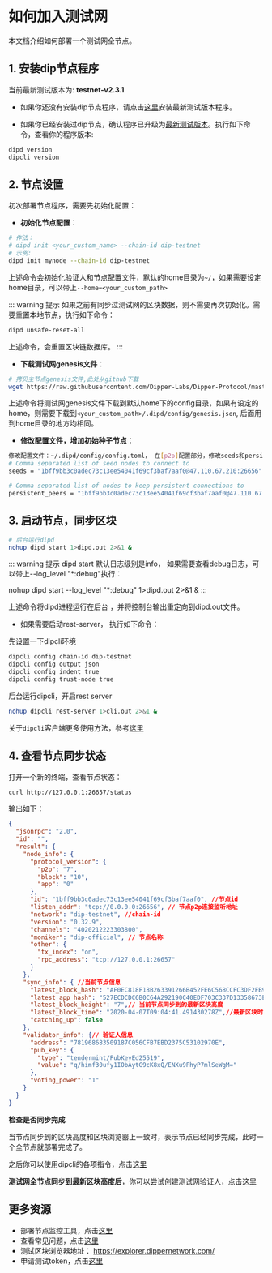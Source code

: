 # 如何加入测试网

本文档介绍如何部署一个测试网全节点。

## 1. 安装dip节点程序

当前最新测试版本为: **testnet-v2.3.1**

* 如果你还没有安装dip节点程序，请点击[这里](../software/how-to-install.md)安装最新测试版本程序。

* 如果你已经安装过dip节点，确认程序已升级为[最新测试版本](./../software/how-to-install.md#最新版本)。执行如下命令，查看你的程序版本:

```bash
dipd version
dipcli version
```

## 2. 节点设置

初次部署节点程序，需要先初始化配置：

* **初始化节点配置**：

```bash
# 作法：
# dipd init <your_custom_name> --chain-id dip-testnet
# 示例:
dipd init mynode --chain-id dip-testnet
```

上述命令会初始化验证人和节点配置文件，默认的home目录为```~/```，如果需要设定home目录，可以带上```--home=<your_custom_path>```

::: warning 提示
如果之前有同步过测试网的区块数据，则不需要再次初始化。需要重置本地节点，执行如下命令：

```bash
dipd unsafe-reset-all
```

上述命令，会重置区块链数据库。
:::

* **下载测试网genesis文件**：

```bash
# 拷贝主节点genesis文件,此处从github下载
wget https://raw.githubusercontent.com/Dipper-Labs/Dipper-Protocol/master/genesis.json -O  ~/.dipd/config/genesis.json
```

上述命令将测试网genesis文件下载到默认home下的config目录，如果有设定的home，则需要下载到```<your_custom_path>/.dipd/config/genesis.json```,  后面用到home目录的地方均相同。

* **修改配置文件，增加初始种子节点**：

```bash
修改配置文件：~/.dipd/config/config.toml， 在[p2p]配置部分，修改seeds和persistent_peers配置项，添加种子节点seed， 如下：
# Comma separated list of seed nodes to connect to
seeds = "1bff9bb3c0adec73c13ee54041f69cf3baf7aaf0@47.110.67.210:26656"

# Comma separated list of nodes to keep persistent connections to
persistent_peers = "1bff9bb3c0adec73c13ee54041f69cf3baf7aaf0@47.110.67.210:26656"
```

## 3. 启动节点，同步区块

```bash
# 后台运行dipd
nohup dipd start 1>dipd.out 2>&1 &
```

::: warning 提示
dipd start 默认日志级别是info， 如果需要查看debug日志，可以带上--log_level "*:debug"执行：

nohup dipd start --log_level "*:debug" 1>dipd.out 2>&1 &
:::

上述命令将dipd进程运行在后台 ，并将控制台输出重定向到dipd.out文件。

* 如果需要启动rest-server， 执行如下命令：

先设置一下dipcli环境

```bash
dipcli config chain-id dip-testnet
dipcli config output json
dipcli config indent true
dipcli config trust-node true
```

后台运行dipcli，开启rest server

```bash
nohup dipcli rest-server 1>cli.out 2>&1 &
```

关于```dipcli```客户端更多使用方法，参考[这里](../software/dipcli.md)

## 4. 查看节点同步状态

打开一个新的终端，查看节点状态：

```bash
curl http://127.0.0.1:26657/status
```

输出如下：

```json
{
  "jsonrpc": "2.0",
  "id": "",
  "result": {
    "node_info": {
      "protocol_version": {
        "p2p": "7",
        "block": "10",
        "app": "0"
      },
      "id": "1bff9bb3c0adec73c13ee54041f69cf3baf7aaf0", //节点id
      "listen_addr": "tcp://0.0.0.0:26656", // 节点p2p连接监听地址
      "network": "dip-testnet", //chain-id
      "version": "0.32.9",
      "channels": "4020212223303800",
      "moniker": "dip-official", // 节点名称
      "other": {
        "tx_index": "on",
        "rpc_address": "tcp://127.0.0.1:26657"
      }
    },
    "sync_info": { //当前节点信息
      "latest_block_hash": "AF0EC818F18B263391266B452FE6C568CCFC3DF2FB918F1D5094A106D463AE06",
      "latest_app_hash": "527ECDCDC6B0C64A292190C40EDF703C337D13358673E743CF2F9ACC86133AEC",
      "latest_block_height": "7",// 当前节点同步到的最新区块高度 
      "latest_block_time": "2020-04-07T09:04:41.491430278Z",//最新区块时间
      "catching_up": false
    },
    "validator_info": {// 验证人信息
      "address": "781968683509187C056CFB7EBD2375C53102970E",
      "pub_key": {
        "type": "tendermint/PubKeyEd25519",
        "value": "q/himf30ufy1IObAytG9cK8xQ/ENXu9FhyP7mlSeWgM="
      },
      "voting_power": "1"
    }
  }
}
```

**检查是否同步完成**

当节点同步到的区块高度和区块浏览器上一致时，表示节点已经同步完成，此时一个全节点就部署完成了。

之后你可以使用dipcli的各项指令，点击[这里](../software/dipcli.md)

**测试网全节点同步到最新区块高度后**，你可以尝试创建测试网验证人，点击[这里](./how-to-become-validator.md)

## 更多资源

* 部署节点监控工具，点击[这里](../software/monitor.md)
* 查看常见问题，点击[这里](../advanced/Q&A.md)
* 测试区块浏览器地址： <https://explorer.dippernetwork.com/>
* 申请测试token，点击[这里](testcoin.md)